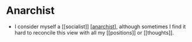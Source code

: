 # Anarchist

- I consider myself a [[socialist]] [[anarchist]], although sometimes I find it hard to reconcile this view with all my [[positions]] or [[thoughts]].


[//begin]: # "Autogenerated link references for markdown compatibility"
[anarchist]: anarchist "Anarchist"
[//end]: # "Autogenerated link references"